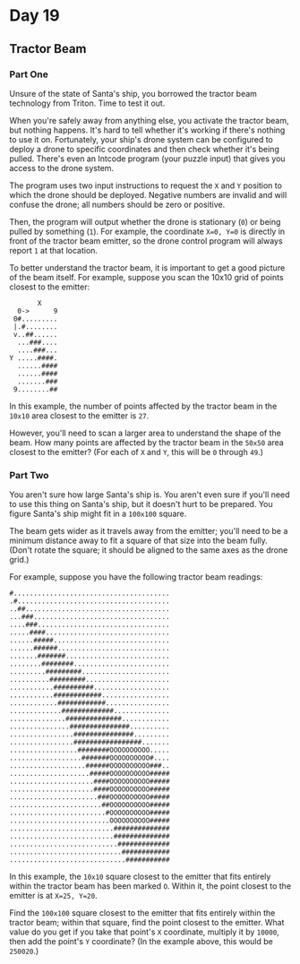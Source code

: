 # Day 19

## Tractor Beam

### Part One

Unsure of the state of Santa's ship, you borrowed the tractor beam technology from Triton. Time to test it out.

When you're safely away from anything else, you activate the tractor beam, but nothing happens. It's hard to tell whether it's working if there's nothing to use it on. Fortunately, your ship's drone system can be configured to deploy a drone to specific coordinates and then check whether it's being pulled. There's even an Intcode program (your puzzle input) that gives you access to the drone system.

The program uses two input instructions to request the `X` and `Y` position to which the drone should be deployed. Negative numbers are invalid and will confuse the drone; all numbers should be zero or positive.

Then, the program will output whether the drone is stationary (`0`) or being pulled by something (`1`). For example, the coordinate `X=0, Y=0` is directly in front of the tractor beam emitter, so the drone control program will always report `1` at that location.

To better understand the tractor beam, it is important to get a good picture of the beam itself. For example, suppose you scan the 10x10 grid of points closest to the emitter:

```raw
       X
  0->      9
 0#.........
 |.#........
 v..##......
  ...###....
  ....###...
Y .....####.
  ......####
  ......####
  .......###
 9........##
```

In this example, the number of points affected by the tractor beam in the `10x10` area closest to the emitter is `27`.

However, you'll need to scan a larger area to understand the shape of the beam. How many points are affected by the tractor beam in the `50x50` area closest to the emitter? (For each of `X` and `Y`, this will be `0` through `49`.)

### Part Two

You aren't sure how large Santa's ship is. You aren't even sure if you'll need to use this thing on Santa's ship, but it doesn't hurt to be prepared. You figure Santa's ship might fit in a `100x100` square.

The beam gets wider as it travels away from the emitter; you'll need to be a minimum distance away to fit a square of that size into the beam fully. (Don't rotate the square; it should be aligned to the same axes as the drone grid.)

For example, suppose you have the following tractor beam readings:

```raw
#.......................................
.#......................................
..##....................................
...###..................................
....###.................................
.....####...............................
......#####.............................
......######............................
.......#######..........................
........########........................
.........#########......................
..........#########.....................
...........##########...................
...........############.................
............############................
.............#############..............
..............##############............
...............###############..........
................###############.........
................#################.......
.................########OOOOOOOOOO.....
..................#######OOOOOOOOOO#....
...................######OOOOOOOOOO###..
....................#####OOOOOOOOOO#####
.....................####OOOOOOOOOO#####
.....................####OOOOOOOOOO#####
......................###OOOOOOOOOO#####
.......................##OOOOOOOOOO#####
........................#OOOOOOOOOO#####
.........................OOOOOOOOOO#####
..........................##############
..........................##############
...........................#############
............................############
.............................###########
```

In this example, the `10x10` square closest to the emitter that fits entirely within the tractor beam has been marked `O`. Within it, the point closest to the emitter is at `X=25, Y=20`.

Find the `100x100` square closest to the emitter that fits entirely within the tractor beam; within that square, find the point closest to the emitter. What value do you get if you take that point's `X` coordinate, multiply it by `10000`, then add the point's `Y` coordinate? (In the example above, this would be `250020`.)
